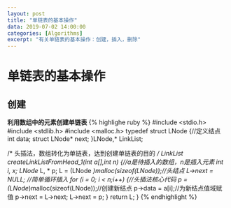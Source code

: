 ```yaml
---
layout: post
title: "单链表的基本操作"
data: 2019-07-02 14:00:00
categories: [Algorithms]
excerpt: "有关单链表的基本操作：创建，插入，删除"
---
```

# 单链表的基本操作
## 创建
**利用数组中的元素创建单链表**
{% highlighe ruby %}
#include <stdio.h>
#include <stdlib.h>
#include <malloc.h>
typedef struct LNode {//定义结点
	int data;
	struct LNode* next;
}LNode,* LinkList;

/*
头插法，数组转化为单链表，达到创建单链表的目的
*/
LinkList createLinkListFromHead_1(int a[],int n) {//a是待插入的数组，n是插入元素
	int i, x;
	LNode* L, * p;
	L = (LNode *)malloc(sizeof(LNode));//头结点
	L->next = NULL;
	//简单循环插入
	for (i = 0; i < n;i++) {//头插法核心代码
		p = (LNode*)malloc(sizeof(LNode));//创建新结点
		p->data = a[i];//为新结点值域赋值
		p->next = L->next;
		L->next = p;
	}
	return L;
}
{% endhighlight %}

